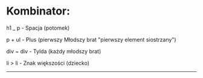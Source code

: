  # Kombinator: #
h1 _ p - Spacja (potomek)

p + ul - Plus (pierwszy Młodszy brat "pierwszy element siostrzany")

div ~ div - Tylda (każdy młodszy brat)

li > li - Znak większości (dziecko) 
_________________________________________